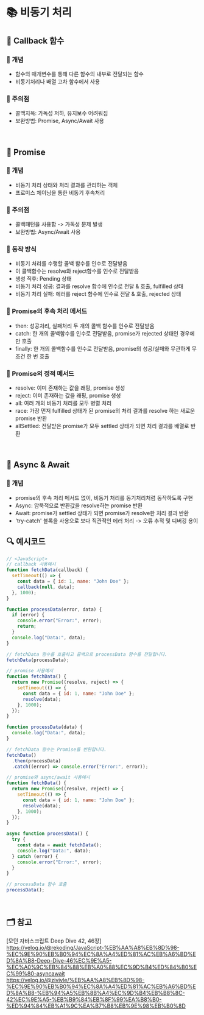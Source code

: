 # 📚 비동기 처리

## 📖 Callback 함수

### 📍 개념

- 함수의 매개변수를 통해 다른 함수의 내부로 전달되는 함수
- 비동기처리나 배열 고차 함수에서 사용

### 📍 주의점

- 콜백지옥: 가독성 저하, 유지보수 어려워짐
- 보완방법: Promise, Async/Await 사용

</br>

## 📖 Promise

### 📍 개념

- 비동기 처리 상태와 처리 결과를 관리하는 객체
- 프로미스 체이닝을 통한 비동기 후속처리

### 📍 주의점

- 콜백패턴을 사용함 -> 가독성 문제 발생
- 보완방법: Async/Await 사용

### 📍 동작 방식

- 비동기 처리를 수행할 콜백 함수를 인수로 전달받음
- 이 콜백함수는 resolve와 reject함수를 인수로 전달받음
- 생성 직후: Pending 상태
- 비동기 처리 성공: 결과를 resolve 함수에 인수로 전달 & 호출, fulfilled 상태
- 비동기 처리 실패: 에러를 reject 함수에 인수로 전달 & 호출, rejected 상태

### 📍 Promise의 후속 처리 메서드

- then: 성공처리, 실패처리 두 개의 콜백 함수를 인수로 전달받음
- catch: 한 개의 콜백함수를 인수로 전달받음, promise가 rejected 상태인 경우에만 호출
- finally: 한 개의 콜백함수를 인수로 전달받음, promise의 성공/실패와 무관하게 무조건 한 번 호출

### 📍 Promise의 정적 메서드

- resolve: 이미 존재하는 값을 래핑, promise 생성
- reject: 이미 존재하는 값을 래핑, promise 생성
- all: 여러 개의 비동기 처리를 모두 병렬 처리
- race: 가장 먼저 fulfilled 상태가 된 promise의 처리 결과를 resolve 하는 새로운 promise 반환
- allSettled: 전달받은 promise가 모두 settled 상태가 되면 처리 결과를 배열로 반환

</br>

## 📖 Async & Await

### 📍 개념

- promise의 후속 처리 메서드 없이, 비동기 처리를 동기처리처럼 동작하도록 구현
- Async: 암묵적으로 반환값을 resolve하는 promise 반환
- Await: promise가 settled 상태가 되면 promise가 resolve한 처리 결과 반환
- 'try-catch' 블록을 사용으로 보다 직관적인 에러 처리 -> 오류 추적 및 디버깅 용이

## 🔍 예시코드

```js
// <JavaScript>
// callback 사용예시
function fetchData(callback) {
  setTimeout(() => {
    const data = { id: 1, name: "John Doe" };
    callback(null, data);
  }, 1000);
}

function processData(error, data) {
  if (error) {
    console.error("Error:", error);
    return;
  }
  console.log("Data:", data);
}

// fetchData 함수를 호출하고 콜백으로 processData 함수를 전달합니다.
fetchData(processData);

// promise 사용예시
function fetchData() {
  return new Promise((resolve, reject) => {
    setTimeout(() => {
      const data = { id: 1, name: "John Doe" };
      resolve(data);
    }, 1000);
  });
}

function processData(data) {
  console.log("Data:", data);
}

// fetchData 함수는 Promise를 반환합니다.
fetchData()
  .then(processData)
  .catch((error) => console.error("Error:", error));

// promise와 async/await 사용예시
function fetchData() {
  return new Promise((resolve, reject) => {
    setTimeout(() => {
      const data = { id: 1, name: "John Doe" };
      resolve(data);
    }, 1000);
  });
}

async function processData() {
  try {
    const data = await fetchData();
    console.log("Data:", data);
  } catch (error) {
    console.error("Error:", error);
  }
}

// processData 함수 호출
processData();
```

</br>

## 🗂️ 참고

[모던 자바스크립트 Deep Dive 42, 46장]
https://velog.io/@rekoding/JavaScript-%EB%AA%A8%EB%8D%98-%EC%9E%90%EB%B0%94%EC%8A%A4%ED%81%AC%EB%A6%BD%ED%8A%B8-Deep-Dive-46%EC%9E%A5-%EC%A0%9C%EB%84%88%EB%A0%88%EC%9D%B4%ED%84%B0%EC%99%80-asyncawait
https://velog.io/@zivivle/%EB%AA%A8%EB%8D%98-%EC%9E%90%EB%B0%94%EC%8A%A4%ED%81%AC%EB%A6%BD%ED%8A%B8-%EB%94%A5%EB%8B%A4%EC%9D%B4%EB%B8%8C-42%EC%9E%A5-%EB%B9%84%EB%8F%99%EA%B8%B0-%ED%94%84%EB%A1%9C%EA%B7%B8%EB%9E%98%EB%B0%8D
